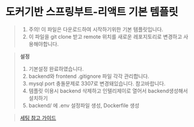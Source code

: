 # 도커기반 스프링부트-리액트 기본 템플릿
> 1. 주의! 이 파일은 다운로드하여 시작하기위한 기본 템플릿입니다.
> 2. 이 파일을 git clone 받고 remote 위치를 새로운 레포지토리로 변경하고 사용해야합니다.

> **설정**
> 1. 기본설정 완료하였습니다.
> 2. backend와 frontend .gitignore 파일 각각 관리합니다.
> 3. mysql port 충돌문제로 3307로 변경돼있습니다. 참고바랍니다.
> 4. 템플릿 이용시 backend 삭제하고 인텔리제이로 열어서 backend생성해서 설치하기
> 5. backend/ 에 .env 설정파일 생성, Dockerfile 생성

> [세팅 참고 가이드](https://khdscor.tistory.com/116)
